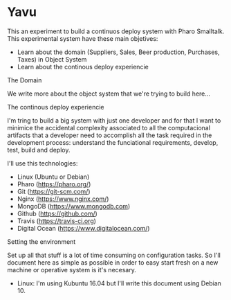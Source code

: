 # Yavu

This an experiment to build a continuos deploy system with Pharo Smalltalk. This experimental system have these main objetives:

* Learn about the domain (Suppliers, Sales, Beer production, Purchases, Taxes) in Object System
* Learn about the continous deploy experiencie

The Domain

We write more about the object system that we're trying to build here...

The continous deploy experiencie

I'm tring to build a big system with just one developer and for that I want to minimice the accidental complexity associated to all the computacional artifacts that a developer need to accomplish all the task required in the development process: understand the funciational requirements, develop, test, build and deploy.

I'll use this technologies:
* Linux (Ubuntu or Debian)
* Pharo (https://pharo.org/)
* Git (https://git-scm.com/)
* Nginx (https://www.nginx.com/)
* MongoDB (https://www.mongodb.com)
* Github (https://github.com/)
* Travis (https://travis-ci.org)
* Digital Ocean (https://www.digitalocean.com/)

Setting the environment

Set up all that stuff is a lot of time consuming on configuration tasks. So I'll document here as simple as possible in order to easy start fresh on a new machine or operative system is it's necesary.

* Linux: I'm using Kubuntu 16.04 but I'll write this document using Debian 10.
